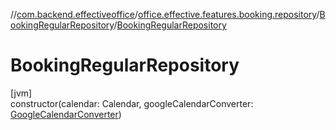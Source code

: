 //[com.backend.effectiveoffice](../../../index.md)/[office.effective.features.booking.repository](../index.md)/[BookingRegularRepository](index.md)/[BookingRegularRepository](-booking-regular-repository.md)

# BookingRegularRepository

[jvm]\
constructor(calendar: Calendar, googleCalendarConverter: [GoogleCalendarConverter](../../office.effective.features.booking.converters/-google-calendar-converter/index.md))
